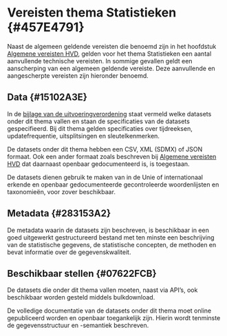 # Vereisten thema Statistieken {#457E4791}

Naast de algemeen geldende vereisten die benoemd zijn in het hoofdstuk <a href='#207C051B'>Algemene vereisten HVD</a>, gelden voor het thema Statistieken een aantal aanvullende technische vereisten. In sommige gevallen geldt een aanscherping van een algemeen geldende vereiste. Deze aanvullende en aangescherpte vereisten zijn hieronder benoemd.<br/>

## Data {#15102A3E}

In de <a href='https://eur-lex.europa.eu/legal-content/NL/TXT/HTML/?uri=CELEX:32023R0138#d1e32-48-1' target='_blank'>bijlage van de uitvoeringverordening</a> staat vermeld welke datasets onder dit thema vallen en staan de specificaties van de datasets gespecifieerd. Bij dit thema gelden specificaties over tijdreeksen, updatefrequentie, uitsplitsingen en sleutelkenmerken.<br/>

De datasets onder dit thema hebben een CSV, XML (SDMX) of JSON formaat. Ook een ander formaat zoals beschreven bij <a href='#120E3368'>Algemene vereisten HVD</a> dat daarnaast openbaar gedocumenteerd is, is toegestaan.<br/>

De datasets dienen gebruik te maken van in de Unie of internationaal erkende en openbaar gedocumenteerde gecontroleerde woordenlijsten en taxonomieën, voor zover beschikbaar.<br/>

## Metadata {#283153A2}

De metadata waarin de datasets zijn beschreven, is beschikbaar in een goed uitgewerkt gestructureerd bestand met ten minste een beschrijving van de statistische gegevens, de statistische concepten, de methoden en bevat informatie over de gegevenskwaliteit.<br/>

## Beschikbaar stellen {#07622FCB}

De datasets die onder dit thema vallen moeten, naast via API’s, ook beschikbaar worden gesteld middels bulkdownload.<br/>

De volledige documentatie van de datasets onder dit thema moet online gepubliceerd worden en openbaar toegankelijk zijn. Hierin wordt tenminste de gegevensstructuur en -semantiek beschreven.

